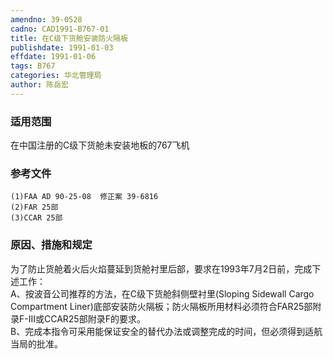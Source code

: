 ```yaml
---
amendno: 39-0528  
cadno: CAD1991-B767-01  
title: 在C级下货舱安装防火隔板  
publishdate: 1991-01-03  
effdate: 1991-01-06  
tags: B767  
categories: 华北管理局  
author: 陈岳宏  
---
```

  
### 适用范围  
在中国注册的C级下货舱未安装地板的767飞机  
  
<!--more-->  
### 参考文件  
    (1)FAA AD 90-25-08  修正案 39-6816  
    (2)FAR 25部  
    (3)CCAR 25部  
  
### 原因、措施和规定  
为了防止货舱着火后火焰蔓延到货舱衬里后部，要求在1993年7月2日前，完成下述工作：  
A、按波音公司推荐的方法，在C级下货舱斜侧壁衬里(Sloping Sidewall Cargo Compartment  Liner)底部安装防火隔板；防火隔板所用材料必须符合FAR25部附录F-III或CCAR25部附录F的要求。  
    B、完成本指令可采用能保证安全的替代办法或调整完成的时间，但必须得到适航当局的批准。  

